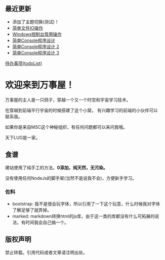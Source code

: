 ## 最近更新

* 添加了主题切换(测试)！
* [简单文件IO操作](cpp1-1.md)
* [Windows控制台常用操作](cpp1-2.md)
* [简单Console程序设计](cpp1-3.md)
* [简单Console程序设计 2](cpp1-4.md)
* [简单Console程序设计 3](cpp1-5.md)

[待办事项(todoList)](todoList.md)

# 欢迎来到万事屋！

万事屋的主人是一只鸽子，穿越一个又一个时空和宇宙学习技术。

在穿越到前端平行宇宙的时候搭建了这个小窝，
有兴趣学习的前端的小伙伴可以联系我。

如果你是来自MSC这个神秘组织，有任何问题都可以来问我哦。

天下LUG是一家。

## 食谱

建站使用了纯手工的方法。**0添加，纯天然，无污染。**

没有使用任何NodeJs的脚手架(当然不是说我不会)，方便新手学习。

### 佐料
* bootstrap: 我不是很会玩字体，所以引用了一下这个玩意，什么时候我对字体了解足够了就弄掉。
* marked: markdown转换html的js库，由于这一类的库都没有什么可拓展的说法，有时间我会自己搞一个。

## 版权声明

禁止转载。引用代码或者文章请注明出处。